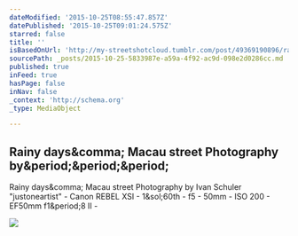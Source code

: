 ```yaml
---
dateModified: '2015-10-25T08:55:47.857Z'
datePublished: '2015-10-25T09:01:24.575Z'
starred: false
title: ''
isBasedOnUrl: 'http://my-streetshotcloud.tumblr.com/post/49369190896/rainy-days-macau-street-photography-by-ivan'
sourcePath: _posts/2015-10-25-5833987e-a59a-4f92-ac9d-098e2d0286cc.md
published: true
inFeed: true
hasPage: false
inNav: false
_context: 'http://schema.org'
_type: MediaObject

---
```

<article style=""><h1>Rainy days&amp;comma; Macau street Photography by&amp;period;&amp;period;&amp;period;</h1><p>Rainy days&amp;comma; Macau street Photography by Ivan Schuler "justoneartist" - Canon REBEL XSI - 1&amp;sol;60th - f5 - 50mm - ISO 200 - EF50mm f1&amp;period;8 II -</p><img src="http://40.media.tumblr.com/b84ddf9419055bb3121960ab0b2e0a6f/tumblr_mm4qzzoRJi1rzlmeco1_500.jpg" /></article>